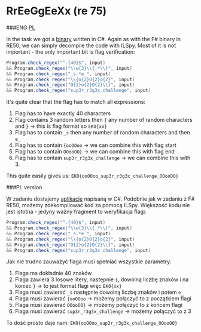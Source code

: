 # RrEeGgEeXx (re 75)

###ENG
[PL](#pl-version)

In the task we got a [binary](RegexAuth.exe) written in C#.
Again as with the F# binary in RE50, we can simply decompile the code with ILSpy.
Most of it is not important - the only important bit is flag verification:

```csharp
Program.check_regex("^.{40}$", input) 
&& Program.check_regex("\\w{3}\\{.*\\}", input) 
&& Program.check_regex("_s.*e_", input) 
&& Program.check_regex("\\{o{2}O{2}o{2}", input) 
&& Program.check_regex("O{2}o{2}O{2}\\}", input) 
&& Program.check_regex("sup3r_r3g3x_challenge", input)
```

It's quite clear that the flag has to match all expressions:

1. Flag has to have exactly 40 characters
2. Flag contains 3 random letters then `{` any number of random characters and `}` -> this is flag format so `EKO{xx}`
3. Flag has to contain `_s` then any number of random characters and then `e_`
4. Flag has to contain `{ooOOoo` -> we can combine this with flag start
5. Flag has to contain `OOooOO}` -> we can combine this with flag end
6. Flag has to contain `sup3r_r3g3x_challenge` -> we can combine this with 3.

This quite easily gives us: `EKO{ooOOoo_sup3r_r3g3x_challenge_OOooOO}`

###PL version

W zadaniu dostajemy [aplikacje](RegexAuth.exe) napisaną w C#.
Podobnie jak w zadaniu z F# RE50, możemy zdekompilować kod za pomocą ILSpy.
Większość kodu nie jest istotna - jedyny ważny fragment to weryfikacja flagi:

```csharp
Program.check_regex("^.{40}$", input) 
&& Program.check_regex("\\w{3}\\{.*\\}", input) 
&& Program.check_regex("_s.*e_", input) 
&& Program.check_regex("\\{o{2}O{2}o{2}", input) 
&& Program.check_regex("O{2}o{2}O{2}\\}", input) 
&& Program.check_regex("sup3r_r3g3x_challenge", input)
```

Jak nie trudno zauważyć flaga musi spełniać wszystkie parametry:

1. Flaga ma dokładnie 40 znaków
2. Flaga zawiera 3 losowe litery, następnie `{`, dowolną liczbę znaków i na koniec `}` -> to jest format flagi więc `EKO{xx}`
3. Flaga musi zawierać `_s` następnie dowolną liczbę znaków i potem `e_`
4. Flaga musi zawierać `{ooOOoo` -> możemy połączyć to z początkiem flagi
5. Flaga musi zawierać `OOooOO}` -> możemy połączyć to z końcem flagi
6. Flaga musi zawierać `sup3r_r3g3x_challenge` -> możemy połączyć to z 3

To dość prosto daje nam: `EKO{ooOOoo_sup3r_r3g3x_challenge_OOooOO}`
